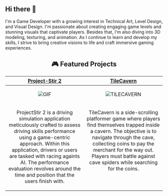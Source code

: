 ## Hi there 👋

I'm a Game Developer with a growing interest in Technical Art, Level Design, and Visual Design. I'm passionate about creating engaging game levels and stunning visuals that captivate players. Besides that, I'm also diving into 3D modeling, texturing, and animation. As I continue to learn and develop my skills, I strive to bring creative visions to life and craft immersive gaming experiences.

<h2 align="center">🎮 Featured Projects</h2>

<!-- ============================================= -->
<table>
  <thead>
    <tr>
      <th width="500px" align="center"><a href="https://github.com/ydunsscotus/ProjectStir-2_Public">Project-Stir 2</th>
      <th width="500px" align="center"><a href=https://github.com/ydunsscotus/TileCavern>TileCavern</th>
    </tr>
  </thead>
        
  <tbody>
  <tr width="500px" align="center">
  <td>
    
![GIF](https://github.com/ydunsscotus/TileCavern/assets/113657705/ad8e859f-b602-48e6-bf3a-5716f38e6686)

  </td>
   
  <td>

![TILECAVERN](https://github.com/ydunsscotus/TileCavern/assets/113657705/860fd4aa-6437-4718-975c-be00c1839a1e)



  </td>
  </tr>
  
  <tr width="500px">
    <td valign="text-top">
      <p align="center">
        ProjectStir 2 is a driving simulation application meticulously crafted to assess driving skills performance using a game-centric approach. Within this application, drivers or users are tasked with racing againts AI. The performance evaluation revolves around the time and position that the users finish with.
      </p>
    </td>
    <td valign="text-top">
      <p align="center">
        TileCavern is a side-scrolling platformer game where players find themselves trapped inside a cavern. The objective is to navigate through the cave, collecting coins to pay the merchant for the way out. Players must battle against cave spiders while searching for the coins.
      </p>
    </td>
  </tr>
  
  </tbody>
</table>

<!-- ============================================= -->






  </tbody>
</table>
